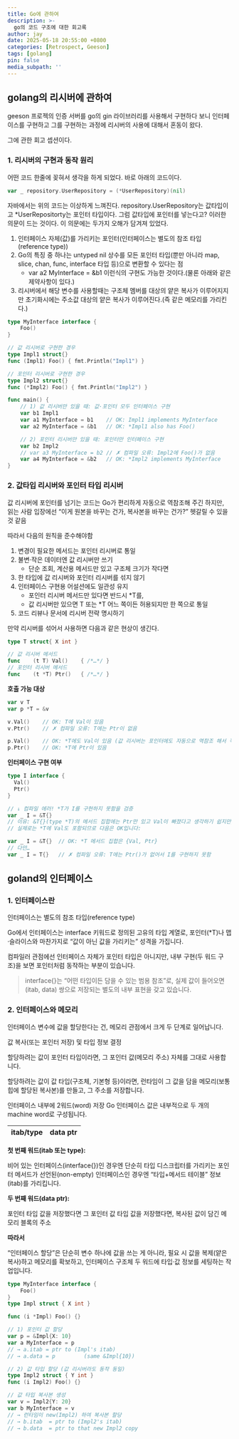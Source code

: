 ```yaml
---
title: Go에 관하여
description: >-
  go의 코드 구조에 대한 회고록
author: jay
date: 2025-05-18 20:55:00 +0800
categories: [Retrospect, Geeson]
tags: [golang]
pin: false
media_subpath: ''
---
```


## golang의 리시버에 관하여

geeson 프로젝의 인증 서버를 go의 gin 라이브러리를 사용해서 구현하다 보니 인터페이스를 구현하고 그를 구현하는 과정에 리시버의 사용에 대해서 혼동이 왔다.

그에 관한 회고 셉션이다.

### 1. 리시버의 구현과 동작 원리

어떤 코드 한줄에 꽂혀서 생각을 하게 되었다. 바로 아래의 코드이다.

``` go
var _ repository.UserRepository = (*UserRepository)(nil)
```

자바에서는 위의 코드는 이상하게 느껴진다. repository.UserRepository는 값타입이고 *UserRepositorty는 포인터 타입이다. 그럼 값타입에 포인터를 넣는다고? 이러한 의문이 드는 것이다.
이 의문에는 두가지 오해가 담겨져 있었다.
1. 인터페이스 자체(값)를 가리키는 포인터(인터페이스는 별도의 참조 타입(reference type))
2. Go의 특징 중 하나는 untyped nil 상수를 모든 포인터 타입(뿐만 아니라 map, slice, chan, func, interface 타입 등)으로 변환할 수 있다는 점
   - var a2 MyInterface = &b1 이런식의 구현도 가능한 것이다.(물론 아래와 같은 제약사항이 있다.)
3. 리시버에서 해당 변수를 사용할때는 구조체 멤버를 대상의 얕은 복사가 이루어지지만 초기화시에는 주소값 대상의 얕은 복사가 이루어진다.(즉 같은 메모리를 가리킨다.)

```go
type MyInterface interface {
    Foo()
}

// 값 리시버로 구현한 경우
type Impl1 struct{}
func (Impl1) Foo() { fmt.Println("Impl1") }

// 포인터 리시버로 구현한 경우
type Impl2 struct{}
func (*Impl2) Foo() { fmt.Println("Impl2") }

func main() {
    // 1) 값 리시버만 있을 때: 값·포인터 모두 인터페이스 구현
    var b1 Impl1
    var a1 MyInterface = b1    // OK: Impl1 implements MyInterface
    var a2 MyInterface = &b1   // OK: *Impl1 also has Foo()

    // 2) 포인터 리시버만 있을 때: 포인터만 인터페이스 구현
    var b2 Impl2
    // var a3 MyInterface = b2 // ✗ 컴파일 오류: Impl2에 Foo()가 없음
    var a4 MyInterface = &b2   // OK: *Impl2 implements MyInterface
}
```

### 2. 값타입 리시버와 포인터 타입 리시버

값 리시버에 포인터를 넘기는 코드는 Go가 편리하게 자동으로 역참조해 주긴 하지만, 읽는 사람 입장에선 “이게 원본을 바꾸는 건가, 복사본을 바꾸는 건가?” 헷갈릴 수 있을 것 같음

따라서 다음의 원칙을 준수해야함

1. 변경이 필요한 메서드는 포인터 리시버로 통일
2. 불변·작은 데이터엔 값 리시버만 쓰기
   - 단순 조회, 계산용 메서드만 있고 구조체 크기가 작다면
3. 한 타입에 값 리시버와 포인터 리시버를 섞지 않기
4. 인터페이스 구현용 어설션에도 일관성 유지
   - 포인터 리시버 메서드만 있다면 반드시 *T를,
   - 값 리시버만 있으면 T 또는 *T 어느 쪽이든 허용되지만 한 쪽으로 통일
5. 코드 리뷰나 문서에 리시버 전략 명시하기

만약 리시버를 섞어서 사용하면 다음과 같은 현상이 생긴다.

```go
type T struct{ X int }

// 값 리시버 메서드
func    (t T) Val()    { /*…*/ }
// 포인터 리시버 메서드
func    (t *T) Ptr()   { /*…*/ }
```

**호출 가능 대상**
```go
var v T
var p *T = &v

v.Val()    // OK: T에 Val이 있음
v.Ptr()    // ✗ 컴파일 오류: T에는 Ptr이 없음

p.Val()    // OK: *T에도 Val이 있음 (값 리시버는 포인터에도 자동으로 역참조 해서 적용)
p.Ptr()    // OK: *T에 Ptr이 있음
```


**인터페이스 구현 여부**
```go
type I interface {
  Val()
  Ptr()
}

// ↓ 컴파일 에러! *T가 I를 구현하지 못함을 검증
var _ I = &T{}  
// 이유: &T{}(type *T)의 메서드 집합에는 Ptr만 있고 Val이 빠졌다고 생각하기 쉽지만,
// 실제로는 *T에 Val도 포함되므로 다음은 OK입니다:

var _ I = &T{}  // OK: *T 메서드 집합은 {Val, Ptr}
// 다만…
var _ I = T{}   // ✗ 컴파일 오류: T에는 Ptr()가 없어서 I를 구현하지 못함

```

## goland의 인터페이스

### 1. 인터페이스란

인터페이스는 별도의 참조 타입(reference type)

Go에서 인터페이스는 interface 키워드로 정의된 고유의 타입 계열로, 포인터(*T)나 맵·슬라이스와 마찬가지로 “값이 아닌 값을 가리키는” 성격을 가집니다.

컴파일러 관점에선 인터페이스 자체가 포인터 타입은 아니지만, 내부 구현(두 워드 구조)을 보면 포인터처럼 동작하는 부분이 있습니다.

> interface{}는 “어떤 타입이든 담을 수 있는 범용 참조”로,
실제 값이 들어오면 (itab, data) 쌍으로 저장되는 별도의 내부 표현을 갖고 있습니다.

### 2. 인터페이스와 메모리

인터페이스 변수에 값을 할당한다는 건, 메모리 관점에서 크게 두 단계로 일어납니다.

값 복사(또는 포인터 저장) 및 타입 정보 결정

할당하려는 값이 포인터 타입이라면, 그 포인터 값(메모리 주소) 자체를 그대로 사용합니다.

할당하려는 값이 값 타입(구조체, 기본형 등)이라면, 런타임이 그 값을 담을 메모리(보통 힙에 할당된 복사본)를 만들고, 그 주소를 저장합니다.

인터페이스 내부에 2워드(word) 저장
Go 인터페이스 값은 내부적으로 두 개의 machine word로 구성됩니다.

| itab/type | data ptr |
| --- | --- |

**첫 번째 워드(itab 또는 type):**

비어 있는 인터페이스(interface{})인 경우엔 단순히 타입 디스크립터를 가리키는 포인터 메서드가 선언된(non-empty) 인터페이스인 경우엔 “타입+메서드 테이블” 정보(itab)를 가리킵니다.

**두 번째 워드(data ptr):**

포인터 타입 값을 저장했다면 그 포인터 값 타입 값을 저장했다면, 복사된 값이 담긴 메모리 블록의 주소


**따라서** 

“인터페이스 할당”은 단순히 변수 하나에 값을 쓰는 게 아니라, 필요 시 값을 복제(얕은 복사)하고 메모리를 확보하고, 인터페이스 구조체 두 워드에 타입·값 정보를 세팅하는 작업입니다.

```go
type MyInterface interface {
    Foo()
}
type Impl struct { X int }

func (i *Impl) Foo() {}

// 1) 포인터 값 할당
var p = &Impl{X: 10}
var a MyInterface = p
// → a.itab = ptr to (Impl's itab)
// → a.data = p         (same &Impl{10})

// 2) 값 타입 할당 (값 리시버라도 동작 동일)
type Impl2 struct { Y int }
func (i Impl2) Foo() {}

// 값 타입 복사본 생성
var v = Impl2{Y: 20}
var b MyInterface = v
// → 런타임이 new(Impl2) 하여 복사본 할당
// → b.itab  = ptr to (Impl2's itab)
// → b.data  = ptr to that new Impl2 copy
```
